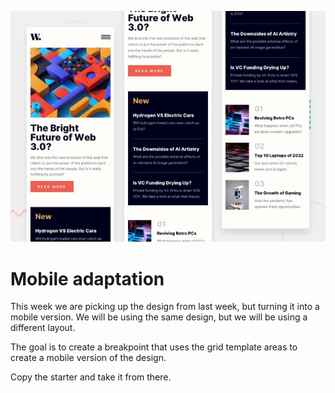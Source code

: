 ![Finished design](./layout.webp)

# Mobile adaptation

This week we are picking up the design from last week, but turning it into a mobile version. We will be using the same design, but we will be using a different layout.

The goal is to create a breakpoint that uses the grid template areas to create a mobile version of the design.

Copy the starter and take it from there.
